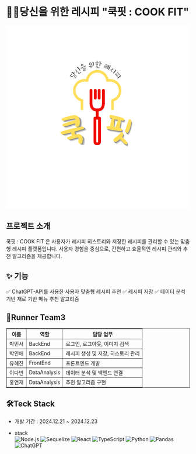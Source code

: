 # 👩‍🍳당신을 위한 레시피  "쿡핏 : COOK FIT"
<img src="./logo.png"/>

## 프로젝트 소개

쿡핏 : COOK FIT 은 사용자가  레시피 히스토리와 저장한 레시피를 관리할 수 있는 맞춤형 레시피 플랫폼입니다.
사용자 경험을 중심으로, 간편하고 효율적인 레시피 관리와 추천 알고리즘을 제공합니다.

## ✨ 기능
✅ ChatGPT-API를 사용한 사용자 맞춤형 레시피 추천
✅ 레시피 저장
✅ 데이터 분석 기반 재료 기반 메뉴 추천 알고리즘

## 👥Runner Team3
<table border="1">
  <tr>
    <th>이름</th>
    <th>역할</th>
    <th>담당 업무</th>
  </tr>
  <tr>
    <td>박민서</td>
    <td>BackEnd</td>
    <td>로그인, 로그아웃, 이미지 검색</td>
  </tr>
  <tr>
    <td>박인애</td>
    <td>BackEnd</td>
    <td>레시피 생성 및 저장, 히스토리 관리</td>
  </tr>
  <tr>
    <td>유혜진</td>
    <td>FrontEnd</td>
    <td>프론트엔드 개발</td>
  </tr>
  <tr>
    <td>이다빈</td>
    <td>DataAnalysis</td>
    <td>데이터 분석 및 백엔드 연결</td>
  </tr>
  <tr>
    <td>홍연재</td>
    <td>DataAnalysis</td>
    <td>추천 알고리즘 구현</td>
  </tr>
</table>


## 🛠️Teck Stack
- 개발 기간 : 2024.12.21 ~ 2024.12.23

- stack <br> 
![Node.js](https://img.shields.io/badge/Node.js-339933?style=for-the-badge&logo=Node.js&logoColor=white)
![Sequelize](https://img.shields.io/badge/Sequelize-52B0E7?style=for-the-badge&logo=Sequelize&logoColor=white)
![React](https://img.shields.io/badge/React-61DAFB?style=for-the-badge&logo=React&logoColor=black)
![TypeScript](https://img.shields.io/badge/TypeScript-007ACC?style=for-the-badge&logo=TypeScript&logoColor=white)
![Python](https://img.shields.io/badge/Python-3776AB?style=for-the-badge&logo=Python&logoColor=white)
![Pandas](https://img.shields.io/badge/Pandas-150458?style=for-the-badge&logo=Pandas&logoColor=white)
![ChatGPT](https://img.shields.io/badge/ChatGPT-412991?style=for-the-badge&logo=openai&logoColor=white)
